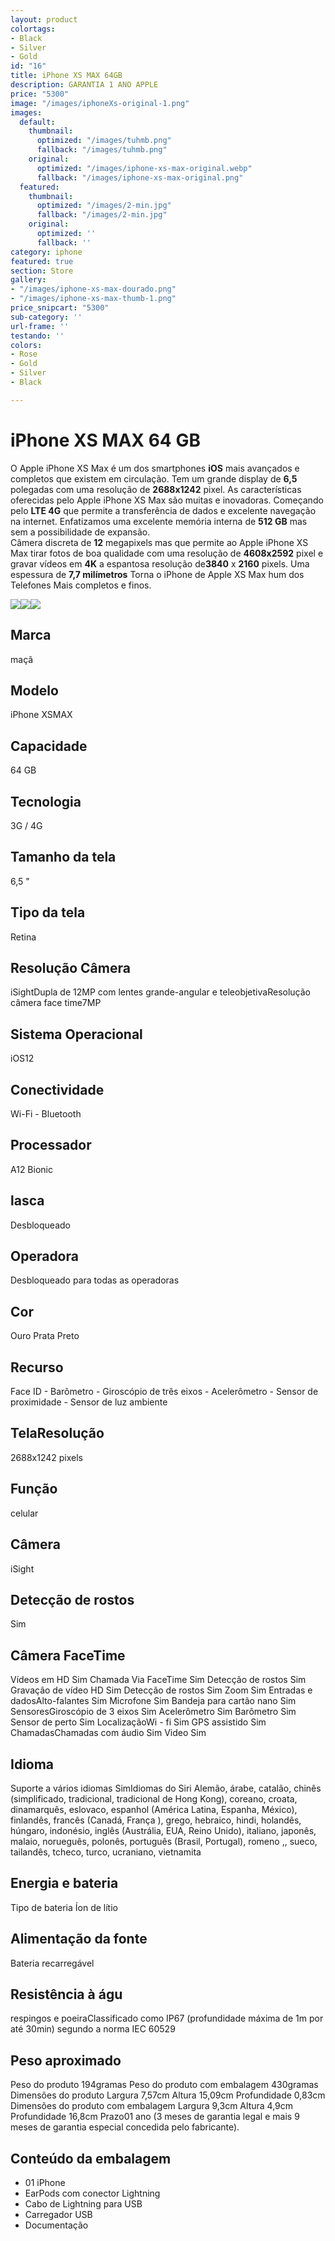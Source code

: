 ```yaml
---
layout: product
colortags:
- Black
- Silver
- Gold
id: "16"
title: iPhone XS MAX 64GB
description: GARANTIA 1 ANO APPLE
price: "5300"
image: "/images/iphoneXs-original-1.png"
images:
  default:
    thumbnail:
      optimized: "/images/tuhmb.png"
      fallback: "/images/tuhmb.png"
    original:
      optimized: "/images/iphone-xs-max-original.webp"
      fallback: "/images/iphone-xs-max-original.png"
  featured:
    thumbnail:
      optimized: "/images/2-min.jpg"
      fallback: "/images/2-min.jpg"
    original:
      optimized: ''
      fallback: ''
category: iphone
featured: true
section: Store
gallery:
- "/images/iphone-xs-max-dourado.png"
- "/images/iphone-xs-max-thumb-1.png"
price_snipcart: "5300"
sub-category: ''
url-frame: ''
testando: ''
colors:
- Rose
- Gold
- Silver
- Black

---
```

# iPhone XS MAX 64 GB

O Apple iPhone XS Max é um dos smartphones **iOS** mais avançados e completos que existem em circulação. Tem um grande display de **6,5** polegadas com uma resolução de **2688x1242** pixel. As características oferecidas pelo Apple iPhone XS Max são muitas e inovadoras. Começando pelo **LTE 4G** que permite a transferência de dados e excelente navegação na internet. Enfatizamos uma excelente memória interna de **512 GB** mas sem a possibilidade de expansão.   
Câmera discreta de **12** megapixels mas que permite ao Apple iPhone XS Max tirar fotos de boa qualidade com uma resolução de **4608x2592** pixel e gravar vídeos em **4K** a espantosa resolução de**3840** x **2160** pixels. Uma espessura de **7,7 milímetros** Torna o iPhone de Apple XS Max hum dos Telefones Mais completos e finos.

![](/images/5-min.jpg)![](/images/2-min.jpg)![](/images/1-min.jpg)

## Marca

maçã

## Modelo

iPhone XSMAX

## Capacidade

64 GB

## Tecnologia

3G / 4G

## Tamanho da tela

6,5 "

## Tipo da tela

Retina

## Resolução Câmera

iSightDupla de 12MP com lentes grande-angular e teleobjetivaResolução câmera face time7MP

## Sistema Operacional

iOS12

## Conectividade

Wi-Fi - Bluetooth

## Processador

A12 Bionic

## lasca

Desbloqueado

## Operadora

Desbloqueado para todas as operadoras

## Cor

Ouro Prata Preto

## Recurso

Face ID - Barômetro - Giroscópio de três eixos - Acelerômetro - Sensor de proximidade - Sensor de luz ambiente

## TelaResolução

2688x1242 pixels

## Função

celular

## Câmera

iSight

## Detecção de rostos

Sim

## Câmera FaceTime

Vídeos em HD Sim Chamada Via FaceTime Sim Detecção de rostos Sim Gravação de vídeo HD Sim Detecção de rostos Sim Zoom Sim Entradas e dadosAlto-falantes Sim Microfone Sim Bandeja para cartão nano Sim SensoresGiroscópio de 3 eixos Sim Acelerômetro Sim Barômetro Sim Sensor de perto Sim LocalizaçãoWi - fi Sim GPS assistido Sim ChamadasChamadas com áudio Sim Video Sim

## Idioma

Suporte a vários idiomas SimIdiomas do Siri Alemão, árabe, catalão, chinês (simplificado, tradicional, tradicional de Hong Kong), coreano, croata, dinamarquês, eslovaco, espanhol (América Latina, Espanha, México), finlandês, francês (Canadá, França ), grego, hebraico, hindi, holandês, húngaro, indonésio, inglês (Austrália, EUA, Reino Unido), italiano, japonês, malaio, norueguês, polonês, português (Brasil, Portugal), romeno ,, sueco, tailandês, tcheco, turco, ucraniano, vietnamita

## Energia e bateria

Tipo de bateria Íon de lítio

## Alimentação da fonte

Bateria recarregável

## Resistência à águ

respingos e poeiraClassificado como IP67 (profundidade máxima de 1m por até 30min) segundo a norma IEC 60529

## Peso aproximado

Peso do produto 194gramas Peso do produto com embalagem 430gramas Dimensões do produto Largura 7,57cm Altura 15,09cm Profundidade 0,83cm Dimensões do produto com embalagem Largura 9,3cm Altura 4,9cm Profundidade 16,8cm Prazo01 ano (3 meses de garantia legal e mais 9 meses de garantia especial concedida pelo fabricante).

## Conteúdo da embalagem

* 01 iPhone
* EarPods com conector Lightning
* Cabo de Lightning para USB
* Carregador USB
* Documentação